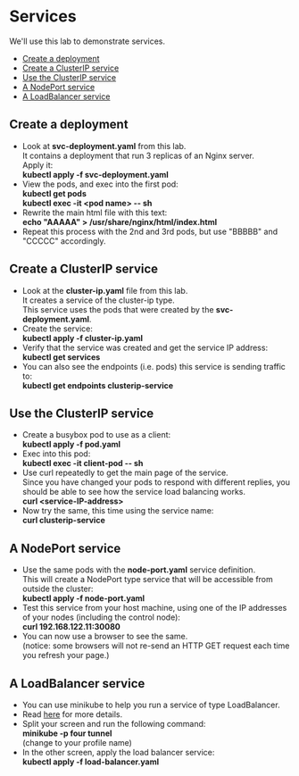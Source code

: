 # Services

We'll use this lab to demonstrate services.

- [Create a deployment](#Create-a-deployment)
- [Create a ClusterIP service](#Create-a-cluster-ip-service)
- [Use the ClusterIP service](#Use-the-ClusterIP-service)
- [A NodePort service](#A-NodePort-service)
- [A LoadBalancer service](#A-LoadBalancer-service)

## Create a deployment

- Look at **svc-deployment.yaml** from this lab.  
It contains a deployment that run 3 replicas of an Nginx server.  
Apply it:  
**kubectl apply -f svc-deployment.yaml**
- View the pods, and exec into the first pod:  
**kubectl get pods**  
**kubectl exec -it \<pod name\> -- sh**
- Rewrite the main html file with this text:  
**echo "AAAAA" > /usr/share/nginx/html/index.html**
- Repeat this process with the 2nd and 3rd pods, but use "BBBBB" and "CCCCC" accordingly.

## Create a ClusterIP service

- Look at the **cluster-ip.yaml** file from this lab.  
It creates a service of the cluster-ip type.  
This service uses the pods that were created by the **svc-deployment.yaml**.  
- Create the service:  
**kubectl apply -f cluster-ip.yaml**
- Verify that the service was created and get the service IP address:  
**kubectl get services**
- You can also see the endpoints (i.e. pods) this service is sending traffic to:  
**kubectl get endpoints clusterip-service**

## Use the ClusterIP service

- Create a busybox pod to use as a client:  
**kubectl apply -f pod.yaml**
- Exec into this pod:  
**kubectl exec -it client-pod -- sh**
- Use curl repeatedly to get the main page of the service.  
Since you have changed your pods to respond with different replies, you should be able to see how the service load balancing works.  
**curl \<service-IP-address\>**
- Now try the same, this time using the service name:  
**curl clusterip-service**

## A NodePort service

- Use the same pods with the **node-port.yaml** service definition.  
This will create a NodePort type service that will be accessible from outside the cluster:  
**kubectl apply -f node-port.yaml**
- Test this service from your host machine, using one of the IP addresses of your nodes (including the control node):  
**curl 192.168.122.11:30080**
- You can now use a browser to see the same.  
(notice: some browsers will not re-send an HTTP GET request each time you refresh your page.)

## A LoadBalancer service

- You can use minikube to help you run a service of type LoadBalancer.
- Read [here](https://minikube.sigs.k8s.io/docs/handbook/accessing/#loadbalancer-access) for more details.
- Split your screen and run the following command:  
**minikube -p four tunnel**  
(change to your profile name)
- In the other screen, apply the load balancer service:  
**kubectl apply -f load-balancer.yaml**

